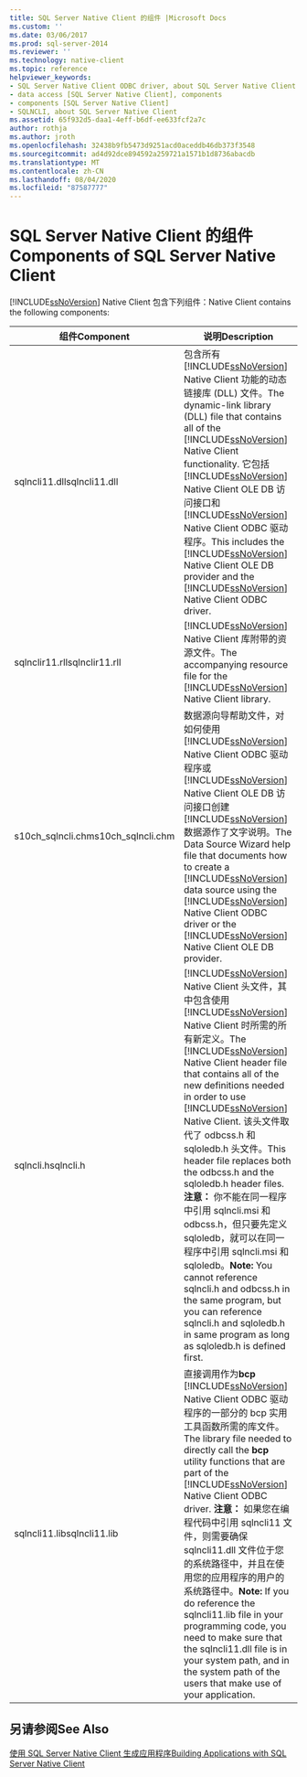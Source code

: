 ```yaml
---
title: SQL Server Native Client 的组件 |Microsoft Docs
ms.custom: ''
ms.date: 03/06/2017
ms.prod: sql-server-2014
ms.reviewer: ''
ms.technology: native-client
ms.topic: reference
helpviewer_keywords:
- SQL Server Native Client ODBC driver, about SQL Server Native Client ODBC driver
- data access [SQL Server Native Client], components
- components [SQL Server Native Client]
- SQLNCLI, about SQL Server Native Client
ms.assetid: 65f932d5-daa1-4eff-b6df-ee633fcf2a7c
author: rothja
ms.author: jroth
ms.openlocfilehash: 32438b9fb5473d9251acd0aceddb46db373f3548
ms.sourcegitcommit: ad4d92dce894592a259721a1571b1d8736abacdb
ms.translationtype: MT
ms.contentlocale: zh-CN
ms.lasthandoff: 08/04/2020
ms.locfileid: "87587777"
---
```

# <a name="components-of-sql-server-native-client"></a><span data-ttu-id="b7313-102">SQL Server Native Client 的组件</span><span class="sxs-lookup"><span data-stu-id="b7313-102">Components of SQL Server Native Client</span></span>
  [!INCLUDE[ssNoVersion](../../../includes/ssnoversion-md.md)] <span data-ttu-id="b7313-103">Native Client 包含下列组件：</span><span class="sxs-lookup"><span data-stu-id="b7313-103">Native Client contains the following components:</span></span>  
  
|<span data-ttu-id="b7313-104">组件</span><span class="sxs-lookup"><span data-stu-id="b7313-104">Component</span></span>|<span data-ttu-id="b7313-105">说明</span><span class="sxs-lookup"><span data-stu-id="b7313-105">Description</span></span>|  
|---------------|-----------------|  
|<span data-ttu-id="b7313-106">sqlncli11.dll</span><span class="sxs-lookup"><span data-stu-id="b7313-106">sqlncli11.dll</span></span>|<span data-ttu-id="b7313-107">包含所有 [!INCLUDE[ssNoVersion](../../../includes/ssnoversion-md.md)] Native Client 功能的动态链接库 (DLL) 文件。</span><span class="sxs-lookup"><span data-stu-id="b7313-107">The dynamic-link library (DLL) file that contains all of the [!INCLUDE[ssNoVersion](../../../includes/ssnoversion-md.md)] Native Client functionality.</span></span> <span data-ttu-id="b7313-108">它包括 [!INCLUDE[ssNoVersion](../../../includes/ssnoversion-md.md)] Native Client OLE DB 访问接口和 [!INCLUDE[ssNoVersion](../../../includes/ssnoversion-md.md)] Native Client ODBC 驱动程序。</span><span class="sxs-lookup"><span data-stu-id="b7313-108">This includes the [!INCLUDE[ssNoVersion](../../../includes/ssnoversion-md.md)] Native Client OLE DB provider and the [!INCLUDE[ssNoVersion](../../../includes/ssnoversion-md.md)] Native Client ODBC driver.</span></span>|  
|<span data-ttu-id="b7313-109">sqlnclir11.rll</span><span class="sxs-lookup"><span data-stu-id="b7313-109">sqlnclir11.rll</span></span>|<span data-ttu-id="b7313-110">[!INCLUDE[ssNoVersion](../../../includes/ssnoversion-md.md)] Native Client 库附带的资源文件。</span><span class="sxs-lookup"><span data-stu-id="b7313-110">The accompanying resource file for the [!INCLUDE[ssNoVersion](../../../includes/ssnoversion-md.md)] Native Client library.</span></span>|  
|<span data-ttu-id="b7313-111">s10ch_sqlncli.chm</span><span class="sxs-lookup"><span data-stu-id="b7313-111">s10ch_sqlncli.chm</span></span>|<span data-ttu-id="b7313-112">数据源向导帮助文件，对如何使用 [!INCLUDE[ssNoVersion](../../../includes/ssnoversion-md.md)] Native Client ODBC 驱动程序或 [!INCLUDE[ssNoVersion](../../../includes/ssnoversion-md.md)] Native Client OLE DB 访问接口创建 [!INCLUDE[ssNoVersion](../../../includes/ssnoversion-md.md)] 数据源作了文字说明。</span><span class="sxs-lookup"><span data-stu-id="b7313-112">The Data Source Wizard help file that documents how to create a [!INCLUDE[ssNoVersion](../../../includes/ssnoversion-md.md)] data source using the [!INCLUDE[ssNoVersion](../../../includes/ssnoversion-md.md)] Native Client ODBC driver or the [!INCLUDE[ssNoVersion](../../../includes/ssnoversion-md.md)] Native Client OLE DB provider.</span></span>|  
|<span data-ttu-id="b7313-113">sqlncli.h</span><span class="sxs-lookup"><span data-stu-id="b7313-113">sqlncli.h</span></span>|<span data-ttu-id="b7313-114">[!INCLUDE[ssNoVersion](../../../includes/ssnoversion-md.md)] Native Client 头文件，其中包含使用 [!INCLUDE[ssNoVersion](../../../includes/ssnoversion-md.md)] Native Client 时所需的所有新定义。</span><span class="sxs-lookup"><span data-stu-id="b7313-114">The [!INCLUDE[ssNoVersion](../../../includes/ssnoversion-md.md)] Native Client header file that contains all of the new definitions needed in order to use [!INCLUDE[ssNoVersion](../../../includes/ssnoversion-md.md)] Native Client.</span></span> <span data-ttu-id="b7313-115">该头文件取代了 odbcss.h 和 sqloledb.h 头文件。</span><span class="sxs-lookup"><span data-stu-id="b7313-115">This header file replaces both the odbcss.h and the sqloledb.h header files.</span></span> <span data-ttu-id="b7313-116">**注意：** 你不能在同一程序中引用 sqlncli.msi 和 odbcss.h，但只要先定义 sqloledb，就可以在同一程序中引用 sqlncli.msi 和 sqloledb。</span><span class="sxs-lookup"><span data-stu-id="b7313-116">**Note:**  You cannot reference sqlncli.h and odbcss.h in the same program, but you can reference sqlncli.h and sqloledb.h in same program as long as sqloledb.h is defined first.</span></span>|  
|<span data-ttu-id="b7313-117">sqlncli11.lib</span><span class="sxs-lookup"><span data-stu-id="b7313-117">sqlncli11.lib</span></span>|<span data-ttu-id="b7313-118">直接调用作为**bcp** [!INCLUDE[ssNoVersion](../../../includes/ssnoversion-md.md)] Native Client ODBC 驱动程序的一部分的 bcp 实用工具函数所需的库文件。</span><span class="sxs-lookup"><span data-stu-id="b7313-118">The library file needed to directly call the **bcp** utility functions that are part of the [!INCLUDE[ssNoVersion](../../../includes/ssnoversion-md.md)] Native Client ODBC driver.</span></span> <span data-ttu-id="b7313-119">**注意：** 如果您在编程代码中引用 sqlncli11 文件，则需要确保 sqlncli11.dll 文件位于您的系统路径中，并且在使用您的应用程序的用户的系统路径中。</span><span class="sxs-lookup"><span data-stu-id="b7313-119">**Note:**  If you do reference the sqlncli11.lib file in your programming code, you need to make sure that the sqlncli11.dll file is in your system path, and in the system path of the users that make use of your application.</span></span>|  
  
## <a name="see-also"></a><span data-ttu-id="b7313-120">另请参阅</span><span class="sxs-lookup"><span data-stu-id="b7313-120">See Also</span></span>  
 [<span data-ttu-id="b7313-121">使用 SQL Server Native Client 生成应用程序</span><span class="sxs-lookup"><span data-stu-id="b7313-121">Building Applications with SQL Server Native Client</span></span>](building-applications-with-sql-server-native-client.md)  
  
  
